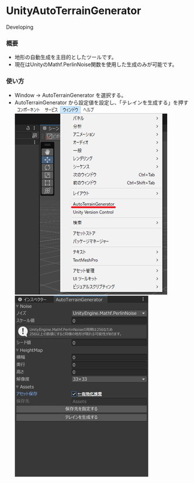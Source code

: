 # UnityAutoTerrainGenerator
Developing<br>

### 概要
- 地形の自動生成を主目的としたツールです。<br>
- 現在はUnityのMathf.PerlinNoise関数を使用した生成のみが可能です。

### 使い方
- Window -> AutoTerrainGenerator を選択する。
- AutoTerrainGenerator から設定値を設定し、「テレインを生成する」を押す
![ATG_1](https://github.com/snsk0/ImageRepository/blob/main/ATG_1.png)
![ATG_2](https://github.com/snsk0/ImageRepository/blob/main/ATG_2.png)
